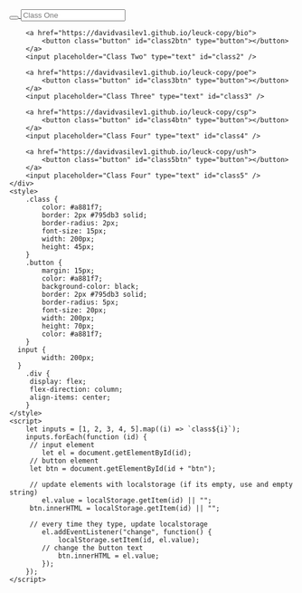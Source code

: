 <html>
	<div class="div">
		<a href="http://davidvasilev1.github.io/leuck-copy/calc">
			<button class="button" id="class1btn" type="button"></button>
		</a>
		<input placeholder="Class One" type="text" id="class1" />

    	<a href="https://davidvasilev1.github.io/leuck-copy/bio">
    		<button class="button" id="class2btn" type="button"></button>
    	</a>
    	<input placeholder="Class Two" type="text" id="class2" />

    	<a href="https://davidvasilev1.github.io/leuck-copy/poe">
    		<button class="button" id="class3btn" type="button"></button>
    	</a>
    	<input placeholder="Class Three" type="text" id="class3" />

    	<a href="https://davidvasilev1.github.io/leuck-copy/csp">
    		<button class="button" id="class4btn" type="button"></button>
    	</a>
    	<input placeholder="Class Four" type="text" id="class4" />

    	<a href="https://davidvasilev1.github.io/leuck-copy/ush">
    		<button class="button" id="class5btn" type="button"></button>
    	</a>
    	<input placeholder="Class Four" type="text" id="class5" />
    </div>
    <style>
    	.class {
    		color: #a881f7;
    		border: 2px #795db3 solid;
    		border-radius: 2px;
    		font-size: 15px;
    		width: 200px;
    		height: 45px;
    	}
    	.button {
    		margin: 15px;
    		color: #a881f7;
    		background-color: black;
    		border: 2px #795db3 solid;
    		border-radius: 5px;
    		font-size: 20px;
    		width: 200px;
    		height: 70px;
    		color: #a881f7;
    	}
      input {
    		width: 200px;
      }
    	.div {
         display: flex;
         flex-direction: column;
         align-items: center;
    	}
    </style>
    <script>
    	let inputs = [1, 2, 3, 4, 5].map((i) => `class${i}`);
    	inputs.forEach(function (id) {
         // input element
    		let el = document.getElementById(id);
         // button element
         let btn = document.getElementById(id + "btn");

         // update elements with localstorage (if its empty, use and empty string)
    		el.value = localStorage.getItem(id) || "";
         btn.innerHTML = localStorage.getItem(id) || "";

         // every time they type, update localstorage
    		el.addEventListener("change", function() {
    			localStorage.setItem(id, el.value);
            // change the button text
    			btn.innerHTML = el.value;
    		});
    	});
    </script>

</html>
